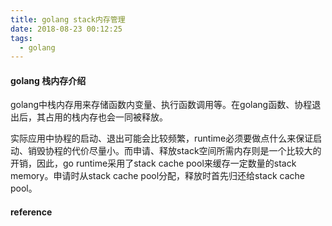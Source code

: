 ```yaml
---
title: golang stack内存管理
date: 2018-08-23 00:12:25
tags:
  - golang
---
```


#### golang 栈内存介绍

golang中栈内存用来存储函数内变量、执行函数调用等。在golang函数、协程退出后，其占用的栈内存也会一同被释放。

实际应用中协程的启动、退出可能会比较频繁，runtime必须要做点什么来保证启动、销毁协程的代价尽量小。而申请、释放stack空间所需内存则是一个比较大的开销，因此，go runtime采用了stack cache pool来缓存一定数量的stack memory。申请时从stack cache pool分配，释放时首先归还给stack cache pool。



#### reference
